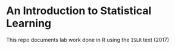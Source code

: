 # An Introduction to Statistical Learning

This repo documents lab work done in R using the `ISLR` text (2017)
